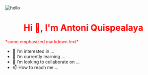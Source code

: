 <img src="https://www.rdstation.com/blog/wp-content/uploads/sites/2/2017/09/thestocks.jpg" alt="hello">
<h1 align="center" style="color:red"> Hi 👋, I'm Antoni Quispealaya </h1>
<span style="color:red"> *some emphasized markdown text*</span>


- 👀 I’m interested in ...
- 🌱 I’m currently learning ...
- 💞️ I’m looking to collaborate on ...
- 📫 How to reach me ...

<!---
NosliwKuns/NosliwKuns is a ✨ special ✨ repository because its `README.md` (this file) appears on your GitHub profile.
You can click the Preview link to take a look at your changes.
--->
